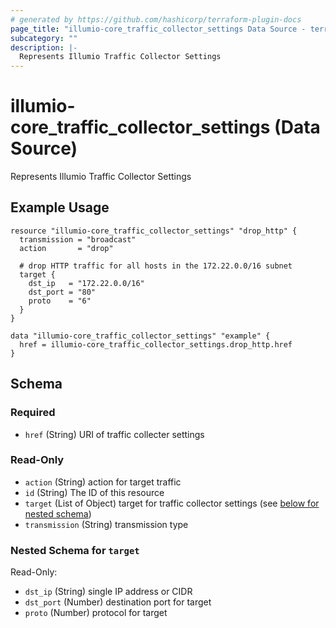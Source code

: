 ```yaml
---
# generated by https://github.com/hashicorp/terraform-plugin-docs
page_title: "illumio-core_traffic_collector_settings Data Source - terraform-provider-illumio-core"
subcategory: ""
description: |-
  Represents Illumio Traffic Collector Settings
---
```


# illumio-core_traffic_collector_settings (Data Source)

Represents Illumio Traffic Collector Settings

## Example Usage

```hcl
resource "illumio-core_traffic_collector_settings" "drop_http" {
  transmission = "broadcast"
  action       = "drop"

  # drop HTTP traffic for all hosts in the 172.22.0.0/16 subnet
  target {
    dst_ip   = "172.22.0.0/16"
    dst_port = "80"
    proto    = "6"
  }
}

data "illumio-core_traffic_collector_settings" "example" {
  href = illumio-core_traffic_collector_settings.drop_http.href
}
```

<!-- schema generated by tfplugindocs -->
## Schema

### Required

- `href` (String) URI of traffic collecter settings

### Read-Only

- `action` (String) action for target traffic
- `id` (String) The ID of this resource
- `target` (List of Object) target for traffic collector settings (see [below for nested schema](#nestedatt--target))
- `transmission` (String) transmission type

<a id="nestedatt--target"></a>
### Nested Schema for `target`

Read-Only:

- `dst_ip` (String) single IP address or CIDR
- `dst_port` (Number) destination port for target
- `proto` (Number) protocol for target


